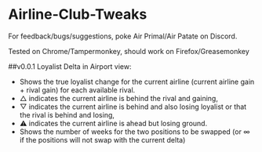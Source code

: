 # Airline-Club-Tweaks

For feedback/bugs/suggestions, poke Air Primal/Air Patate on Discord.

Tested on Chrome/Tampermonkey, should work on Firefox/Greasemonkey

##v0.0.1
Loyalist Delta in Airport view:
- Shows the true loyalist change for the current airline (current airline gain + rival gain) for each available rival. 
 - △ indicates the current airline is behind the rival and gaining, 
 - ▽ indicates the current airline is behind and also losing loyalist or that the rival is behind and losing, 
 - ⚠ indicates the current airline is ahead but losing ground. 
- Shows the number of weeks for the two positions to be swapped (or ∞ if the positions will not swap with the current delta)
